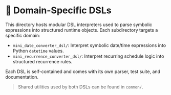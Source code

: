 # 🧠 Domain-Specific DSLs

This directory hosts modular DSL interpreters used to parse symbolic expressions into structured runtime objects. Each subdirectory targets a specific domain:

- `mini_date_converter_dsl/`: Interpret symbolic date/time expressions into Python `datetime` values.
- `mini_recurrence_converter_dsl/`: Interpret recurring schedule logic into structured recurrence rules.

Each DSL is self-contained and comes with its own parser, test suite, and documentation.

> Shared utilities used by both DSLs can be found in `common/`.
